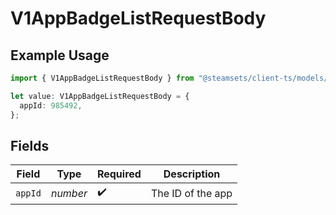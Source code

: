 # V1AppBadgeListRequestBody

## Example Usage

```typescript
import { V1AppBadgeListRequestBody } from "@steamsets/client-ts/models/components";

let value: V1AppBadgeListRequestBody = {
  appId: 985492,
};
```

## Fields

| Field              | Type               | Required           | Description        |
| ------------------ | ------------------ | ------------------ | ------------------ |
| `appId`            | *number*           | :heavy_check_mark: | The ID of the app  |